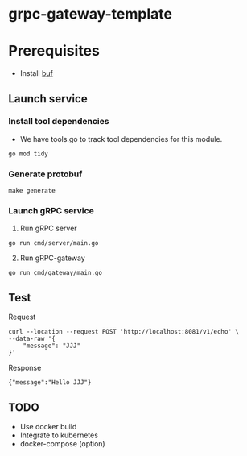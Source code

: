 # grpc-gateway-template

# Prerequisites
- Install [buf](https://buf.build/)

## Launch service
### Install tool dependencies
- We have tools.go to track tool dependencies for this module.
```shell
go mod tidy
```
### Generate protobuf
```shell
make generate
```
### Launch gRPC service
1. Run gRPC server
```shell
go run cmd/server/main.go
```
2. Run gRPC-gateway
```shell
go run cmd/gateway/main.go
```

## Test
Request
```shell
curl --location --request POST 'http://localhost:8081/v1/echo' \
--data-raw '{
    "message": "JJJ"
}'
```
Response
```
{"message":"Hello JJJ"}
```
## TODO
- Use docker build
- Integrate to kubernetes
- docker-compose (option)
